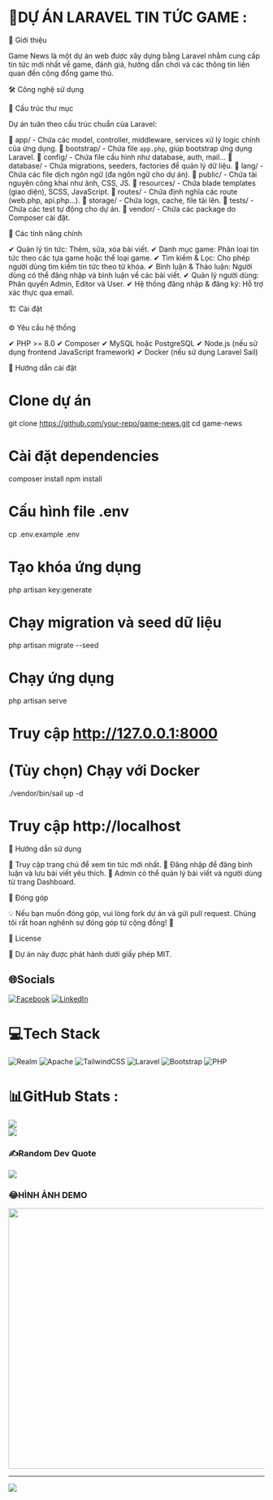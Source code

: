 # 💫DỰ ÁN LARAVEL TIN TỨC GAME :
🚀 Giới thiệu

Game News là một dự án web được xây dựng bằng Laravel nhằm cung cấp tin tức mới nhất về game, đánh giá, hướng dẫn chơi và các thông tin liên quan đến cộng đồng game thủ.

🛠️ Công nghệ sử dụng

📂 Cấu trúc thư mục

Dự án tuân theo cấu trúc chuẩn của Laravel:

📌 app/        - Chứa các model, controller, middleware, services xử lý logic chính của ứng dụng.
📌 bootstrap/  - Chứa file `app.php`, giúp bootstrap ứng dụng Laravel.
📌 config/     - Chứa file cấu hình như database, auth, mail...
📌 database/   - Chứa migrations, seeders, factories để quản lý dữ liệu.
📌 lang/       - Chứa các file dịch ngôn ngữ (đa ngôn ngữ cho dự án).
📌 public/     - Chứa tài nguyên công khai như ảnh, CSS, JS.
📌 resources/  - Chứa blade templates (giao diện), SCSS, JavaScript.
📌 routes/     - Chứa định nghĩa các route (web.php, api.php...).
📌 storage/    - Chứa logs, cache, file tải lên.
📌 tests/      - Chứa các test tự động cho dự án.
📌 vendor/     - Chứa các package do Composer cài đặt.

🎯 Các tính năng chính

✔ Quản lý tin tức: Thêm, sửa, xóa bài viết.
✔ Danh mục game: Phân loại tin tức theo các tựa game hoặc thể loại game.
✔ Tìm kiếm & Lọc: Cho phép người dùng tìm kiếm tin tức theo từ khóa.
✔ Bình luận & Thảo luận: Người dùng có thể đăng nhập và bình luận về các bài viết.
✔ Quản lý người dùng: Phân quyền Admin, Editor và User.
✔ Hệ thống đăng nhập & đăng ký: Hỗ trợ xác thực qua email.

🏗️ Cài đặt

⚙️ Yêu cầu hệ thống

✔ PHP >= 8.0
✔ Composer
✔ MySQL hoặc PostgreSQL
✔ Node.js (nếu sử dụng frontend JavaScript framework)
✔ Docker (nếu sử dụng Laravel Sail)

📌 Hướng dẫn cài đặt

# Clone dự án
git clone https://github.com/your-repo/game-news.git
cd game-news

# Cài đặt dependencies
composer install
npm install

# Cấu hình file .env
cp .env.example .env

# Tạo khóa ứng dụng
php artisan key:generate

# Chạy migration và seed dữ liệu
php artisan migrate --seed

# Chạy ứng dụng
php artisan serve
# Truy cập http://127.0.0.1:8000

# (Tùy chọn) Chạy với Docker
./vendor/bin/sail up -d
# Truy cập http://localhost

📖 Hướng dẫn sử dụng

📌 Truy cập trang chủ để xem tin tức mới nhất.
📌 Đăng nhập để đăng bình luận và lưu bài viết yêu thích.
📌 Admin có thể quản lý bài viết và người dùng từ trang Dashboard.

🤝 Đóng góp

💡 Nếu bạn muốn đóng góp, vui lòng fork dự án và gửi pull request. Chúng tôi rất hoan nghênh sự đóng góp từ cộng đồng! 🚀

📜 License

📜 Dự án này được phát hành dưới giấy phép MIT.



## 🌐Socials
[![Facebook](https://img.shields.io/badge/Facebook-%231877F2.svg?logo=Facebook&logoColor=white)](https://facebook.com/https://www.facebook.com/profile.php?id=100010882691553) [![LinkedIn](https://img.shields.io/badge/LinkedIn-%230077B5.svg?logo=linkedin&logoColor=white)](https://linkedin.com/in/https://www.linkedin.com/in/nguy%E1%BB%85n-nh%E1%BA%ADt-huy/) 

# 💻Tech Stack
![Realm](https://img.shields.io/badge/Realm-39477F?style=flat&logo=realm&logoColor=white) ![Apache](https://img.shields.io/badge/apache-%23D42029.svg?style=flat&logo=apache&logoColor=white) ![TailwindCSS](https://img.shields.io/badge/tailwindcss-%2338B2AC.svg?style=flat&logo=tailwind-css&logoColor=white) ![Laravel](https://img.shields.io/badge/laravel-%23FF2D20.svg?style=flat&logo=laravel&logoColor=white) ![Bootstrap](https://img.shields.io/badge/bootstrap-%23563D7C.svg?style=flat&logo=bootstrap&logoColor=white) ![PHP](https://img.shields.io/badge/php-%23777BB4.svg?style=flat&logo=php&logoColor=white)
# 📊GitHub Stats :

![](https://github-readme-streak-stats.herokuapp.com/?user=huy&theme=radical&hide_border=false)<br/>
![](https://github-readme-stats.vercel.app/api/top-langs/?username=huy&theme=radical&hide_border=false&include_all_commits=false&count_private=false&layout=compact)

### ✍️Random Dev Quote
![](https://quotes-github-readme.vercel.app/api?type=horizontal&theme=radical)

### 😂HÌNH ẢNH DEMO
<img src="https://random-memer.herokuapp.com/" width="512px"/>

---
[![](https://visitcount.itsvg.in/api?id=huy&icon=0&color=0)](https://visitcount.itsvg.in)
